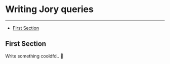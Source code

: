 # Writing Jory queries

---

- [First Section](#section-1)

<a name="section-1"></a>
## First Section

Write something cooldfd.. 🦊
